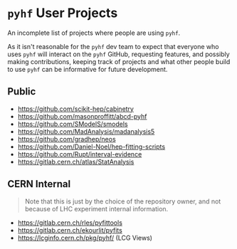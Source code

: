 # `pyhf` User Projects

An incomplete list of projects where people are using `pyhf`.

As it isn't reasonable for the `pyhf` dev team to expect that everyone who uses `pyhf` will interact on the `pyhf` GitHub, requesting features, and possibly making contributions, keeping track of projects and what other people build to use `pyhf` can be informative for future development.

## Public

* https://github.com/scikit-hep/cabinetry
* https://github.com/masonproffitt/abcd-pyhf
* https://github.com/SModelS/smodels
* https://github.com/MadAnalysis/madanalysis5
* https://github.com/gradhep/neos
* https://github.com/Daniel-Noel/hep-fitting-scripts
* https://github.com/Rupt/interval-evidence
* https://gitlab.cern.ch/atlas/StatAnalysis

## CERN Internal

> Note that this is just by the choice of the repository owner, and not because of LHC experiment internal information.

* https://gitlab.cern.ch/rles/pyfittools
* https://gitlab.cern.ch/ekourlit/pyfits
* https://lcginfo.cern.ch/pkg/pyhf/ (LCG Views)
